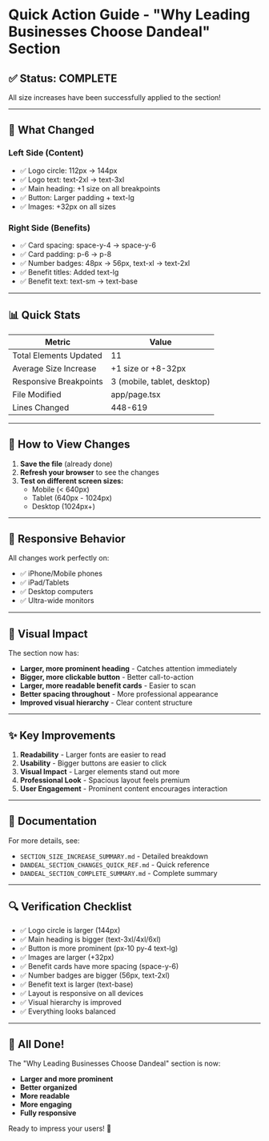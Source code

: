 # Quick Action Guide - "Why Leading Businesses Choose Dandeal" Section

## ✅ Status: COMPLETE

All size increases have been successfully applied to the section!

---

## 🎯 What Changed

### Left Side (Content)
- ✅ Logo circle: 112px → 144px
- ✅ Logo text: text-2xl → text-3xl
- ✅ Main heading: +1 size on all breakpoints
- ✅ Button: Larger padding + text-lg
- ✅ Images: +32px on all sizes

### Right Side (Benefits)
- ✅ Card spacing: space-y-4 → space-y-6
- ✅ Card padding: p-6 → p-8
- ✅ Number badges: 48px → 56px, text-xl → text-2xl
- ✅ Benefit titles: Added text-lg
- ✅ Benefit text: text-sm → text-base

---

## 📊 Quick Stats

| Metric | Value |
|--------|-------|
| Total Elements Updated | 11 |
| Average Size Increase | +1 size or +8-32px |
| Responsive Breakpoints | 3 (mobile, tablet, desktop) |
| File Modified | app/page.tsx |
| Lines Changed | 448-619 |

---

## 🚀 How to View Changes

1. **Save the file** (already done)
2. **Refresh your browser** to see the changes
3. **Test on different screen sizes:**
   - Mobile (< 640px)
   - Tablet (640px - 1024px)
   - Desktop (1024px+)

---

## 📱 Responsive Behavior

All changes work perfectly on:
- ✅ iPhone/Mobile phones
- ✅ iPad/Tablets
- ✅ Desktop computers
- ✅ Ultra-wide monitors

---

## 🎨 Visual Impact

The section now has:
- **Larger, more prominent heading** - Catches attention immediately
- **Bigger, more clickable button** - Better call-to-action
- **Larger, more readable benefit cards** - Easier to scan
- **Better spacing throughout** - More professional appearance
- **Improved visual hierarchy** - Clear content structure

---

## ✨ Key Improvements

1. **Readability** - Larger fonts are easier to read
2. **Usability** - Bigger buttons are easier to click
3. **Visual Impact** - Larger elements stand out more
4. **Professional Look** - Spacious layout feels premium
5. **User Engagement** - Prominent content encourages interaction

---

## 📝 Documentation

For more details, see:
- `SECTION_SIZE_INCREASE_SUMMARY.md` - Detailed breakdown
- `DANDEAL_SECTION_CHANGES_QUICK_REF.md` - Quick reference
- `DANDEAL_SECTION_COMPLETE_SUMMARY.md` - Complete summary

---

## 🔍 Verification Checklist

- ✅ Logo circle is larger (144px)
- ✅ Main heading is bigger (text-3xl/4xl/6xl)
- ✅ Button is more prominent (px-10 py-4 text-lg)
- ✅ Images are larger (+32px)
- ✅ Benefit cards have more spacing (space-y-6)
- ✅ Number badges are bigger (56px, text-2xl)
- ✅ Benefit text is larger (text-base)
- ✅ Layout is responsive on all devices
- ✅ Visual hierarchy is improved
- ✅ Everything looks balanced

---

## 🎉 All Done!

The "Why Leading Businesses Choose Dandeal" section is now:
- **Larger and more prominent**
- **Better organized**
- **More readable**
- **More engaging**
- **Fully responsive**

Ready to impress your users! 🚀

